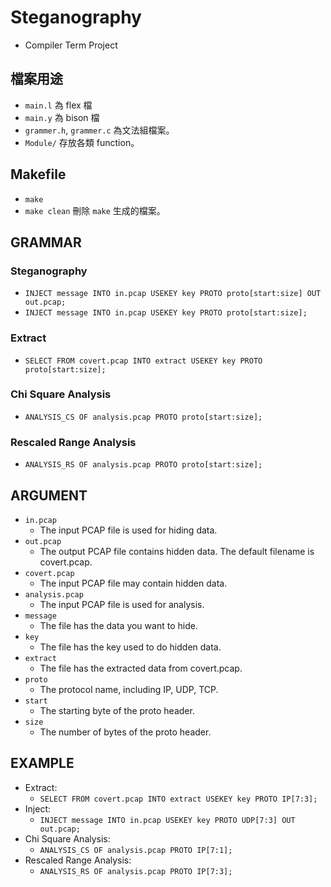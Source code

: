 # Steganography
- Compiler Term Project
## 檔案用途
- `main.l` 為 flex 檔
- `main.y` 為 bison 檔
- `grammer.h`, `grammer.c` 為文法組檔案。
- `Module/` 存放各類 function。

## Makefile
- `make`
- `make clean` 刪除 `make` 生成的檔案。

## GRAMMAR
### Steganography
- `INJECT message INTO in.pcap USEKEY key PROTO proto[start:size] OUT out.pcap;`
- `INJECT message INTO in.pcap USEKEY key PROTO proto[start:size];`
### Extract
- `SELECT FROM covert.pcap INTO extract USEKEY key PROTO proto[start:size];`
### Chi Square  Analysis
- `ANALYSIS_CS OF analysis.pcap PROTO proto[start:size];`
### Rescaled Range  Analysis
- `ANALYSIS_RS OF analysis.pcap PROTO proto[start:size];`

## ARGUMENT
- `in.pcap`
    -  The input PCAP file is used for hiding data.
- `out.pcap`  
    - The output PCAP file contains hidden data. The default filename is covert.pcap.
- `covert.pcap`
    - The input PCAP file may contain hidden data.
- `analysis.pcap`
    - The input PCAP file is used for analysis.
- `message`
    - The file has the data you want to hide.
- `key`
    - The file has the key used to do hidden data.
- `extract`
    - The file has the extracted data from covert.pcap.
- `proto`
    - The protocol name, including IP, UDP, TCP.
- `start`
    - The starting byte of the proto header.
- `size`
    - The number of bytes of the proto header.

## EXAMPLE
- Extract:
    - `SELECT FROM covert.pcap INTO extract USEKEY key PROTO IP[7:3];`
- Inject:
    - `INJECT message INTO in.pcap USEKEY key PROTO UDP[7:3] OUT out.pcap;`
- Chi Square Analysis:
    - `ANALYSIS_CS OF analysis.pcap PROTO IP[7:1];`
- Rescaled Range Analysis:
    - `ANALYSIS_RS OF analysis.pcap PROTO IP[7:3];`

